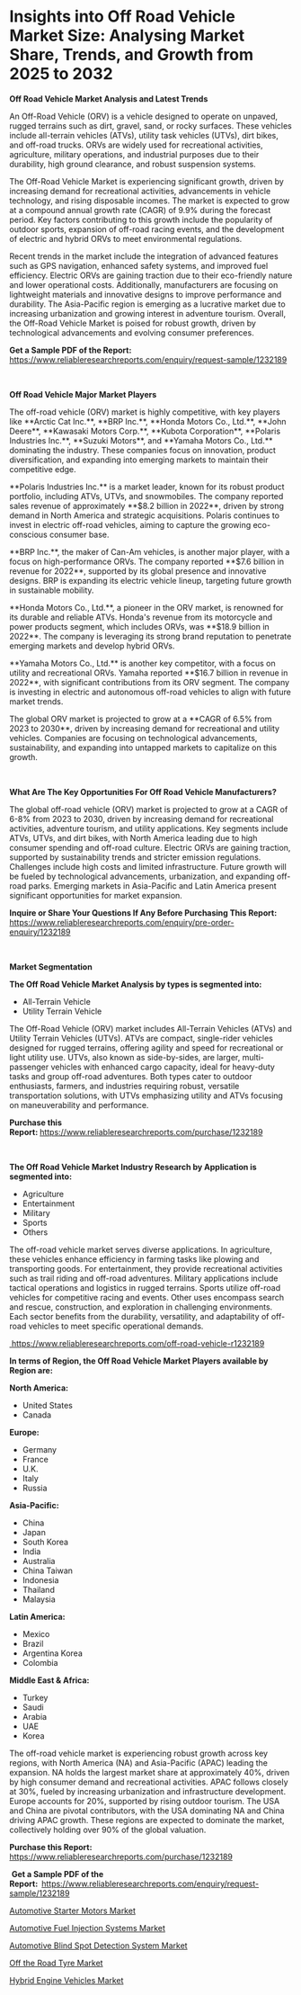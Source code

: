 <p><h1>Insights into Off Road Vehicle Market Size: Analysing Market Share, Trends, and Growth from 2025 to 2032</h1></p><p><strong>Off Road Vehicle Market Analysis and Latest Trends</strong></p>
<p><p>An Off-Road Vehicle (ORV) is a vehicle designed to operate on unpaved, rugged terrains such as dirt, gravel, sand, or rocky surfaces. These vehicles include all-terrain vehicles (ATVs), utility task vehicles (UTVs), dirt bikes, and off-road trucks. ORVs are widely used for recreational activities, agriculture, military operations, and industrial purposes due to their durability, high ground clearance, and robust suspension systems.</p><p>The Off-Road Vehicle Market is experiencing significant growth, driven by increasing demand for recreational activities, advancements in vehicle technology, and rising disposable incomes. The market is expected to grow at a compound annual growth rate (CAGR) of 9.9% during the forecast period. Key factors contributing to this growth include the popularity of outdoor sports, expansion of off-road racing events, and the development of electric and hybrid ORVs to meet environmental regulations.</p><p>Recent trends in the market include the integration of advanced features such as GPS navigation, enhanced safety systems, and improved fuel efficiency. Electric ORVs are gaining traction due to their eco-friendly nature and lower operational costs. Additionally, manufacturers are focusing on lightweight materials and innovative designs to improve performance and durability. The Asia-Pacific region is emerging as a lucrative market due to increasing urbanization and growing interest in adventure tourism. Overall, the Off-Road Vehicle Market is poised for robust growth, driven by technological advancements and evolving consumer preferences.</p></p>
<p><strong>Get a Sample PDF of the Report:&nbsp;</strong> <a href="https://www.reliableresearchreports.com/enquiry/request-sample/1232189?utm_campaign=41&utm_medium=2&utm_source=Github&utm_content=ia&utm_term=22012025&utm_id=off-road-vehicle">https://www.reliableresearchreports.com/enquiry/request-sample/1232189</a></p>
<p>&nbsp;</p>
<p><strong>Off Road Vehicle Major Market Players</strong></p>
<p><p>The off-road vehicle (ORV) market is highly competitive, with key players like **Arctic Cat Inc.**, **BRP Inc.**, **Honda Motors Co., Ltd.**, **John Deere**, **Kawasaki Motors Corp.**, **Kubota Corporation**, **Polaris Industries Inc.**, **Suzuki Motors**, and **Yamaha Motors Co., Ltd.** dominating the industry. These companies focus on innovation, product diversification, and expanding into emerging markets to maintain their competitive edge.</p><p>**Polaris Industries Inc.** is a market leader, known for its robust product portfolio, including ATVs, UTVs, and snowmobiles. The company reported sales revenue of approximately **$8.2 billion in 2022**, driven by strong demand in North America and strategic acquisitions. Polaris continues to invest in electric off-road vehicles, aiming to capture the growing eco-conscious consumer base.</p><p>**BRP Inc.**, the maker of Can-Am vehicles, is another major player, with a focus on high-performance ORVs. The company reported **$7.6 billion in revenue for 2022**, supported by its global presence and innovative designs. BRP is expanding its electric vehicle lineup, targeting future growth in sustainable mobility.</p><p>**Honda Motors Co., Ltd.**, a pioneer in the ORV market, is renowned for its durable and reliable ATVs. Honda's revenue from its motorcycle and power products segment, which includes ORVs, was **$18.9 billion in 2022**. The company is leveraging its strong brand reputation to penetrate emerging markets and develop hybrid ORVs.</p><p>**Yamaha Motors Co., Ltd.** is another key competitor, with a focus on utility and recreational ORVs. Yamaha reported **$16.7 billion in revenue in 2022**, with significant contributions from its ORV segment. The company is investing in electric and autonomous off-road vehicles to align with future market trends.</p><p>The global ORV market is projected to grow at a **CAGR of 6.5% from 2023 to 2030**, driven by increasing demand for recreational and utility vehicles. Companies are focusing on technological advancements, sustainability, and expanding into untapped markets to capitalize on this growth.</p></p>
<p>&nbsp;</p>
<p><strong>What Are The Key Opportunities For Off Road Vehicle Manufacturers?</strong></p>
<p><p>The global off-road vehicle (ORV) market is projected to grow at a CAGR of 6-8% from 2023 to 2030, driven by increasing demand for recreational activities, adventure tourism, and utility applications. Key segments include ATVs, UTVs, and dirt bikes, with North America leading due to high consumer spending and off-road culture. Electric ORVs are gaining traction, supported by sustainability trends and stricter emission regulations. Challenges include high costs and limited infrastructure. Future growth will be fueled by technological advancements, urbanization, and expanding off-road parks. Emerging markets in Asia-Pacific and Latin America present significant opportunities for market expansion.</p></p>
<p><strong>Inquire or Share Your Questions If Any Before Purchasing This Report:</strong> <a href="https://www.reliableresearchreports.com/enquiry/pre-order-enquiry/1232189?utm_campaign=41&utm_medium=2&utm_source=Github&utm_content=ia&utm_term=22012025&utm_id=off-road-vehicle">https://www.reliableresearchreports.com/enquiry/pre-order-enquiry/1232189</a></p>
<p>&nbsp;</p>
<p><strong>Market Segmentation</strong></p>
<p><strong>The Off Road Vehicle Market Analysis by types is segmented into:</strong></p>
<p><ul><li>All-Terrain Vehicle</li><li>Utility Terrain Vehicle</li></ul></p>
<p><p>The Off-Road Vehicle (ORV) market includes All-Terrain Vehicles (ATVs) and Utility Terrain Vehicles (UTVs). ATVs are compact, single-rider vehicles designed for rugged terrains, offering agility and speed for recreational or light utility use. UTVs, also known as side-by-sides, are larger, multi-passenger vehicles with enhanced cargo capacity, ideal for heavy-duty tasks and group off-road adventures. Both types cater to outdoor enthusiasts, farmers, and industries requiring robust, versatile transportation solutions, with UTVs emphasizing utility and ATVs focusing on maneuverability and performance.</p></p>
<p><strong>Purchase this Report:&nbsp;</strong><a href="https://www.reliableresearchreports.com/purchase/1232189?utm_campaign=41&utm_medium=2&utm_source=Github&utm_content=ia&utm_term=22012025&utm_id=off-road-vehicle">https://www.reliableresearchreports.com/purchase/1232189</a></p>
<p>&nbsp;</p>
<p><strong>The Off Road Vehicle Market Industry Research by Application is segmented into:</strong></p>
<p><ul><li>Agriculture</li><li>Entertainment</li><li>Military</li><li>Sports</li><li>Others</li></ul></p>
<p><p>The off-road vehicle market serves diverse applications. In agriculture, these vehicles enhance efficiency in farming tasks like plowing and transporting goods. For entertainment, they provide recreational activities such as trail riding and off-road adventures. Military applications include tactical operations and logistics in rugged terrains. Sports utilize off-road vehicles for competitive racing and events. Other uses encompass search and rescue, construction, and exploration in challenging environments. Each sector benefits from the durability, versatility, and adaptability of off-road vehicles to meet specific operational demands.</p></p>
<p><a href="https://www.reliableresearchreports.com/off-road-vehicle-r1232189?utm_campaign=41&utm_medium=2&utm_source=Github&utm_content=ia&utm_term=22012025&utm_id=off-road-vehicle">&nbsp;https://www.reliableresearchreports.com/off-road-vehicle-r1232189</a></p>
<p><strong>In terms of Region, the Off Road Vehicle Market Players available by Region are:</strong></p>
<p>
    <p> <strong> North America: </strong>
        <ul>
            <li>United States</li>
            <li>Canada</li>
        </ul>
        </p> 
    <p> <strong> Europe: </strong>
        <ul>
            <li>Germany</li>
            <li>France</li>
            <li>U.K.</li>
            <li>Italy</li>
            <li>Russia</li>
        </ul>
        </p> 
    <p> <strong> Asia-Pacific: </strong>
        <ul>
            <li>China</li>
            <li>Japan</li>
            <li>South Korea</li>
            <li>India</li>
            <li>Australia</li>
            <li>China Taiwan</li>
            <li>Indonesia</li>
            <li>Thailand</li>
            <li>Malaysia</li>
        </ul>
        </p> 
    <p> <strong> Latin America: </strong>
        <ul>
            <li>Mexico</li>
            <li>Brazil</li>
            <li>Argentina Korea</li>
            <li>Colombia</li>
        </ul>
        </p> 
    <p> <strong> Middle East & Africa: </strong>
        <ul>
            <li>Turkey</li>
            <li>Saudi</li>
            <li>Arabia</li>
            <li>UAE</li>
            <li>Korea</li>
        </ul>
    </p>
    </p>
<p><p>The off-road vehicle market is experiencing robust growth across key regions, with North America (NA) and Asia-Pacific (APAC) leading the expansion. NA holds the largest market share at approximately 40%, driven by high consumer demand and recreational activities. APAC follows closely at 30%, fueled by increasing urbanization and infrastructure development. Europe accounts for 20%, supported by rising outdoor tourism. The USA and China are pivotal contributors, with the USA dominating NA and China driving APAC growth. These regions are expected to dominate the market, collectively holding over 90% of the global valuation.</p></p>
<p><strong>Purchase this Report: </strong><a href="https://www.reliableresearchreports.com/purchase/1232189?utm_campaign=41&utm_medium=2&utm_source=Github&utm_content=ia&utm_term=22012025&utm_id=off-road-vehicle">https://www.reliableresearchreports.com/purchase/1232189</a></p>
<p>&nbsp;<strong>Get a Sample PDF of the Report:&nbsp;&nbsp;</strong><a href="https://www.reliableresearchreports.com/enquiry/request-sample/1232189?utm_campaign=41&utm_medium=2&utm_source=Github&utm_content=ia&utm_term=22012025&utm_id=off-road-vehicle">https://www.reliableresearchreports.com/enquiry/request-sample/1232189</a></p>
<p><strong></strong></p>
<p><p><a href="https://github.com/kbollin866/Market-Research-Report-List-1/blob/main/automotive-starter-motors-market.md?utm_campaign=41&utm_medium=2&utm_source=Github&utm_content=ia&utm_term=22012025&utm_id=off-road-vehicle">Automotive Starter Motors Market</a></p><p><a href="https://github.com/sholympia197070/Market-Research-Report-List-1/blob/main/automotive-fuel-injection-systems-market.md?utm_campaign=41&utm_medium=2&utm_source=Github&utm_content=ia&utm_term=22012025&utm_id=off-road-vehicle">Automotive Fuel Injection Systems Market</a></p><p><a href="https://github.com/janraimondo83/Market-Research-Report-List-1/blob/main/automotive-blind-spot-detection-system-market.md?utm_campaign=41&utm_medium=2&utm_source=Github&utm_content=ia&utm_term=22012025&utm_id=off-road-vehicle">Automotive Blind Spot Detection System Market</a></p><p><a href="https://github.com/mauripalmi/Market-Research-Report-List-5/blob/main/off-the-road-tyre-market.md?utm_campaign=41&utm_medium=2&utm_source=Github&utm_content=ia&utm_term=22012025&utm_id=off-road-vehicle">Off the Road Tyre Market</a></p><p><a href="https://github.com/sca704osol/Market-Research-Report-List-1/blob/main/hybrid-engine-vehicles-market.md?utm_campaign=41&utm_medium=2&utm_source=Github&utm_content=ia&utm_term=22012025&utm_id=off-road-vehicle">Hybrid Engine Vehicles Market</a></p></p>